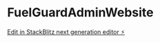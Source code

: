 # FuelGuardAdminWebsite

[Edit in StackBlitz next generation editor ⚡️](https://stackblitz.com/~/github.com/robertocalvo27/FuelGuardAdminWebsite)